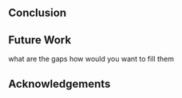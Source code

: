 ## Conclusion

## Future Work
what are the gaps
how would you want to fill them

## Acknowledgements
